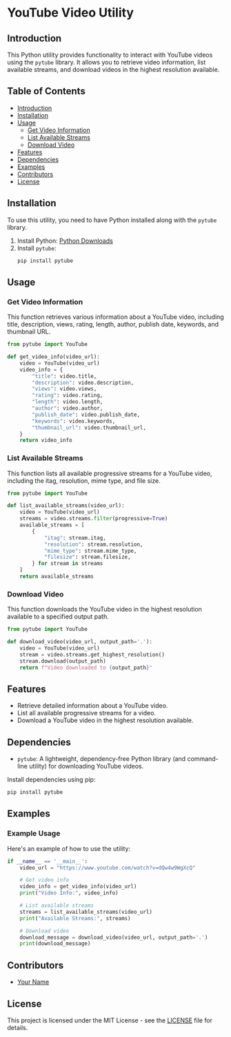 # YouTube Video Utility

## Introduction
This Python utility provides functionality to interact with YouTube videos using the `pytube` library. It allows you to retrieve video information, list available streams, and download videos in the highest resolution available.

## Table of Contents
- [Introduction](#introduction)
- [Installation](#installation)
- [Usage](#usage)
  - [Get Video Information](#get-video-information)
  - [List Available Streams](#list-available-streams)
  - [Download Video](#download-video)
- [Features](#features)
- [Dependencies](#dependencies)
- [Examples](#examples)
- [Contributors](#contributors)
- [License](#license)

## Installation
To use this utility, you need to have Python installed along with the `pytube` library.

1. Install Python: [Python Downloads](https://www.python.org/downloads/)
2. Install `pytube`:
   ```bash
   pip install pytube
   ```

## Usage

### Get Video Information
This function retrieves various information about a YouTube video, including title, description, views, rating, length, author, publish date, keywords, and thumbnail URL.

```python
from pytube import YouTube

def get_video_info(video_url):
    video = YouTube(video_url)
    video_info = {
        "title": video.title,
        "description": video.description,
        "views": video.views,
        "rating": video.rating,
        "length": video.length,
        "author": video.author,
        "publish_date": video.publish_date,
        "keywords": video.keywords,
        "thumbnail_url": video.thumbnail_url,
    }
    return video_info
```

### List Available Streams
This function lists all available progressive streams for a YouTube video, including the itag, resolution, mime type, and file size.

```python
from pytube import YouTube

def list_available_streams(video_url):
    video = YouTube(video_url)
    streams = video.streams.filter(progressive=True)
    available_streams = [
        {
            "itag": stream.itag,
            "resolution": stream.resolution,
            "mime_type": stream.mime_type,
            "filesize": stream.filesize,
        } for stream in streams
    ]
    return available_streams
```

### Download Video
This function downloads the YouTube video in the highest resolution available to a specified output path.

```python
from pytube import YouTube

def download_video(video_url, output_path='.'):
    video = YouTube(video_url)
    stream = video.streams.get_highest_resolution()
    stream.download(output_path)
    return f"Video downloaded to {output_path}"
```

## Features
- Retrieve detailed information about a YouTube video.
- List all available progressive streams for a video.
- Download a YouTube video in the highest resolution available.

## Dependencies
- `pytube`: A lightweight, dependency-free Python library (and command-line utility) for downloading YouTube videos.

Install dependencies using pip:
```bash
pip install pytube
```

## Examples

### Example Usage
Here's an example of how to use the utility:

```python
if __name__ == '__main__':
    video_url = "https://www.youtube.com/watch?v=dQw4w9WgXcQ"

    # Get video info
    video_info = get_video_info(video_url)
    print("Video Info:", video_info)

    # List available streams
    streams = list_available_streams(video_url)
    print("Available Streams:", streams)

    # Download video
    download_message = download_video(video_url, output_path='.')
    print(download_message)
```

## Contributors
- [Your Name](https://github.com/yourprofile)

## License
This project is licensed under the MIT License - see the [LICENSE](LICENSE) file for details.